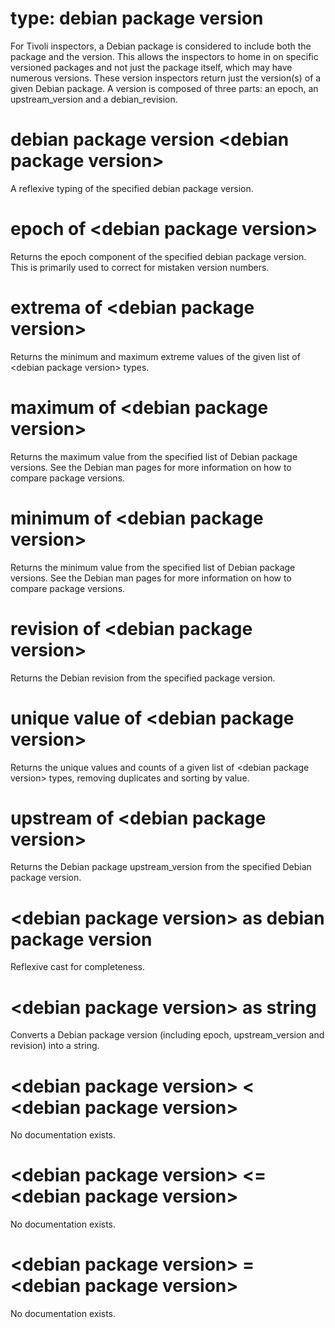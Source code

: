 # type: debian package version

For Tivoli inspectors, a Debian package is considered to include both the package and the version. This allows the inspectors to home in on specific versioned packages and not just the package itself, which may have numerous versions. These version inspectors return just the version(s) of a given Debian package. A version is composed of three parts: an epoch, an upstream_version and a debian_revision.

# debian package version &lt;debian package version&gt;

A reflexive typing of the specified debian package version.

# epoch of &lt;debian package version&gt;

Returns the epoch component of the specified debian package version. This is primarily used to correct for mistaken version numbers.

# extrema of &lt;debian package version&gt;

Returns the minimum and maximum extreme values of the given list of &lt;debian package version&gt; types.

# maximum of &lt;debian package version&gt;

Returns the maximum value from the specified list of Debian package versions. See the Debian man pages for more information on how to compare package versions.

# minimum of &lt;debian package version&gt;

Returns the minimum value from the specified list of Debian package versions. See the Debian man pages for more information on how to compare package versions.

# revision of &lt;debian package version&gt;

Returns the Debian revision from the specified package version.

# unique value of &lt;debian package version&gt;

Returns the unique values and counts of a given list of &lt;debian package version&gt; types, removing duplicates and sorting by value.

# upstream of &lt;debian package version&gt;

Returns the Debian package upstream_version from the specified Debian package version.

# &lt;debian package version&gt; as debian package version

Reflexive cast for completeness.

# &lt;debian package version&gt; as string

Converts a Debian package version (including epoch, upstream_version and revision) into a string.

# &lt;debian package version&gt; &lt; &lt;debian package version&gt;

No documentation exists.

# &lt;debian package version&gt; &lt;= &lt;debian package version&gt;

No documentation exists.

# &lt;debian package version&gt; = &lt;debian package version&gt;

No documentation exists.
